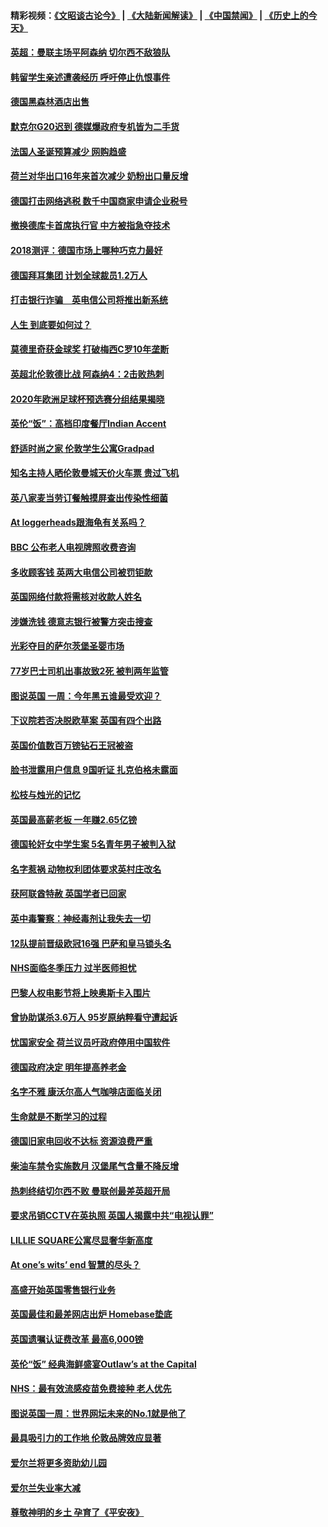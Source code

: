 #### 精彩视频：[《文昭谈古论今》](https://github.com/gfw-breaker/wenzhao/blob/master/README.md?t=12060631) | [《大陆新闻解读》](https://github.com/gfw-breaker/ntdtv-comedy/blob/master/README.md?t=12060631) | [《中国禁闻》](https://github.com/gfw-breaker/ntdtv-news/blob/master/README.md?t=12060631) | [《历史上的今天》](https://github.com/gfw-breaker/today-in-history/blob/master/README.md?t=12060631) 

#### [英超：曼联主场平阿森纳 切尔西不敌狼队](../pages/nsc974/n10893786.md?t=12060631) 

#### [韩留学生亲述遭袭经历 呼吁停止仇恨事件](../pages/nsc974/n10893538.md?t=12060631) 

#### [德国黑森林酒店出售](../pages/nsc974/n10893286.md?t=12060631) 

#### [默克尔G20迟到 德媒爆政府专机皆为二手货](../pages/nsc974/n10892503.md?t=12060631) 

#### [法国人圣诞预算减少 网购趋盛](../pages/nsc974/n10892541.md?t=12060631) 

#### [荷兰对华出口16年来首次减少 奶粉出口量反增](../pages/nsc974/n10892601.md?t=12060631) 

#### [德国打击网络逃税 数千中国商家申请企业税号](../pages/nsc974/n10892430.md?t=12060631) 

#### [撤换德库卡首席执行官 中方被指急夺技术](../pages/nsc974/n10891177.md?t=12060631) 

#### [2018测评：德国市场上哪种巧克力最好](../pages/nsc974/n10891102.md?t=12060631) 

#### [德国拜耳集团 计划全球裁员1.2万人](../pages/nsc974/n10891082.md?t=12060631) 

#### [打击银行诈骗　英电信公司将推出新系统](../pages/nsc974/n10890987.md?t=12060631) 

#### [人生 到底要如何过？](../pages/nsc974/n10890980.md?t=12060631) 

#### [莫德里奇获金球奖 打破梅西C罗10年垄断](../pages/nsc974/n10890252.md?t=12060631) 

#### [英超北伦敦德比战 阿森纳4：2击败热刺](../pages/nsc974/n10887322.md?t=12060631) 

#### [2020年欧洲足球杯预选赛分组结果揭晓](../pages/nsc974/n10887348.md?t=12060631) 

#### [英伦“饭”：高档印度餐厅Indian Accent](../pages/nsc974/n10887152.md?t=12060631) 

#### [舒适时尚之家 伦敦学生公寓Gradpad](../pages/nsc974/n10887125.md?t=12060631) 

#### [知名主持人晒伦敦曼城天价火车票 贵过飞机](../pages/nsc974/n10887062.md?t=12060631) 

#### [英八家麦当劳订餐触摸屏查出传染性细菌](../pages/nsc974/n10886684.md?t=12060631) 

#### [At loggerheads跟海龟有关系吗？](../pages/nsc974/n10883586.md?t=12060631) 

#### [BBC 公布老人电视牌照收费咨询](../pages/nsc974/n10883556.md?t=12060631) 

#### [多收顾客钱 英两大电信公司被罚钜款](../pages/nsc974/n10883526.md?t=12060631) 

#### [英国网络付款将需核对收款人姓名](../pages/nsc974/n10883510.md?t=12060631) 

#### [涉嫌洗钱 德意志银行被警方突击搜查](../pages/nsc974/n10881516.md?t=12060631) 

#### [光彩夺目的萨尔茨堡圣婴市场](../pages/nsc974/n10881904.md?t=12060631) 

#### [77岁巴士司机出事故致2死 被判两年监管](../pages/nsc974/n10881843.md?t=12060631) 

#### [图说英国 一周：今年黑五谁最受欢迎？](../pages/nsc974/n10881815.md?t=12060631) 

#### [下议院若否决脱欧草案 英国有四个出路](../pages/nsc974/n10881130.md?t=12060631) 

#### [英国价值数百万镑钻石王冠被盗](../pages/nsc974/n10881169.md?t=12060631) 

#### [脸书泄露用户信息 9国听证 扎克伯格未露面](../pages/nsc974/n10881125.md?t=12060631) 

#### [松枝与烛光的记忆](../pages/nsc974/n10881139.md?t=12060631) 

#### [英国最高薪老板 一年赚2.65亿镑](../pages/nsc974/n10881230.md?t=12060631) 

#### [德国轮奸女中学生案 5名青年男子被判入狱](../pages/nsc974/n10880979.md?t=12060631) 

#### [名字惹祸  动物权利团体要求英村庄改名](../pages/nsc974/n10881160.md?t=12060631) 

#### [获阿联酋特赦 英国学者已回家](../pages/nsc974/n10881153.md?t=12060631) 

#### [英中毒警察：神经毒剂让我失去一切](../pages/nsc974/n10881143.md?t=12060631) 

#### [12队提前晋级欧冠16强 巴萨和皇马锁头名](../pages/nsc974/n10880196.md?t=12060631) 

#### [NHS面临冬季压力 过半医师担忧](../pages/nsc974/n10879741.md?t=12060631) 

#### [巴黎人权电影节将上映奥斯卡入围片](../pages/nsc974/n10878917.md?t=12060631) 

#### [曾协助谋杀3.6万人 95岁原纳粹看守遭起诉](../pages/nsc974/n10878873.md?t=12060631) 

#### [忧国家安全 荷兰议员吁政府停用中国软件](../pages/nsc974/n10878705.md?t=12060631) 

#### [德国政府决定 明年提高养老金](../pages/nsc974/n10877273.md?t=12060631) 

#### [名字不雅 康沃尔高人气咖啡店面临关闭](../pages/nsc974/n10877462.md?t=12060631) 

#### [生命就是不断学习的过程](../pages/nsc974/n10877459.md?t=12060631) 

#### [德国旧家电回收不达标 资源浪费严重](../pages/nsc974/n10877132.md?t=12060631) 

#### [柴油车禁令实施数月 汉堡尾气含量不降反增](../pages/nsc974/n10877082.md?t=12060631) 

#### [热刺终结切尔西不败 曼联创最差英超开局](../pages/nsc974/n10873883.md?t=12060631) 

#### [要求吊销CCTV在英执照 英国人揭露中共“电视认罪”](../pages/nsc974/n10873615.md?t=12060631) 

#### [LILLIE SQUARE公寓尽显奢华新高度](../pages/nsc974/n10873631.md?t=12060631) 

#### [At one’s wits’ end 智慧的尽头？](../pages/nsc974/n10871446.md?t=12060631) 

#### [高盛开始英国零售银行业务](../pages/nsc974/n10871431.md?t=12060631) 

#### [英国最佳和最差网店出炉 Homebase垫底](../pages/nsc974/n10871402.md?t=12060631) 

#### [英国遗嘱认证费改革 最高6,000镑](../pages/nsc974/n10871381.md?t=12060631) 

#### [英伦“饭” 经典海鲜盛宴Outlaw’s at the Capital](../pages/nsc974/n10871348.md?t=12060631) 

#### [NHS：最有效流感疫苗免费接种 老人优先](../pages/nsc974/n10871342.md?t=12060631) 

#### [图说英国一周：世界网坛未来的No.1就是他了](../pages/nsc974/n10871298.md?t=12060631) 

#### [最具吸引力的工作地 伦敦品牌效应显著](../pages/nsc974/n10871267.md?t=12060631) 

#### [爱尔兰将更多资助幼儿园](../pages/nsc974/n10870662.md?t=12060631) 

#### [爱尔兰失业率大减](../pages/nsc974/n10870646.md?t=12060631) 

#### [尊敬神明的乡土 孕育了《平安夜》](../pages/nsc974/n10870591.md?t=12060631) 

